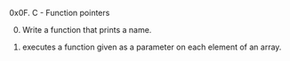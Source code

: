 0x0F. C - Function pointers

0. Write a function that prints a name.

1.  executes a function given as a parameter on each element of an array.
